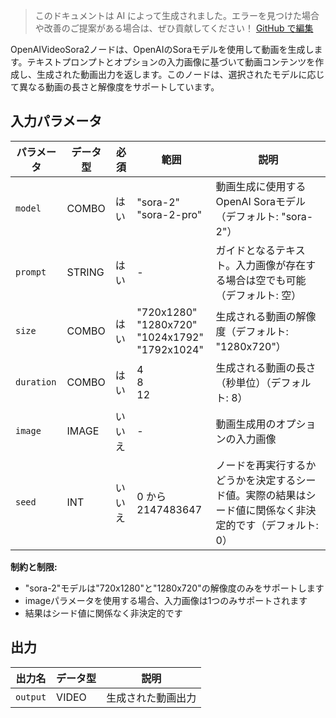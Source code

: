 > このドキュメントは AI によって生成されました。エラーを見つけた場合や改善のご提案がある場合は、ぜひ貢献してください！ [GitHub で編集](https://github.com/Comfy-Org/embedded-docs/blob/main/comfyui_embedded_docs/docs/OpenAIVideoSora2/ja.md)

OpenAIVideoSora2ノードは、OpenAIのSoraモデルを使用して動画を生成します。テキストプロンプトとオプションの入力画像に基づいて動画コンテンツを作成し、生成された動画出力を返します。このノードは、選択されたモデルに応じて異なる動画の長さと解像度をサポートしています。

## 入力パラメータ

| パラメータ | データ型 | 必須 | 範囲 | 説明 |
|-----------|-----------|----------|-------|-------------|
| `model` | COMBO | はい | "sora-2"<br>"sora-2-pro" | 動画生成に使用するOpenAI Soraモデル（デフォルト: "sora-2"） |
| `prompt` | STRING | はい | - | ガイドとなるテキスト。入力画像が存在する場合は空でも可能（デフォルト: 空） |
| `size` | COMBO | はい | "720x1280"<br>"1280x720"<br>"1024x1792"<br>"1792x1024" | 生成される動画の解像度（デフォルト: "1280x720"） |
| `duration` | COMBO | はい | 4<br>8<br>12 | 生成される動画の長さ（秒単位）（デフォルト: 8） |
| `image` | IMAGE | いいえ | - | 動画生成用のオプションの入力画像 |
| `seed` | INT | いいえ | 0 から 2147483647 | ノードを再実行するかどうかを決定するシード値。実際の結果はシード値に関係なく非決定的です（デフォルト: 0） |

**制約と制限:**

- "sora-2"モデルは"720x1280"と"1280x720"の解像度のみをサポートします
- imageパラメータを使用する場合、入力画像は1つのみサポートされます
- 結果はシード値に関係なく非決定的です

## 出力

| 出力名 | データ型 | 説明 |
|-------------|-----------|-------------|
| `output` | VIDEO | 生成された動画出力 |

